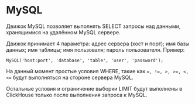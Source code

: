 <a name="table_engines-mysql"></a>

# MySQL

Движок MySQL позволяет выполнять SELECT запросы над данными, хранящимися на удалённом MySQL сервере.

Движок принимает 4 параметра: адрес сервера (хост и порт); имя базы данных; имя таблицы; имя пользоваля; пароль пользователя. Пример:

```text
MySQL('host:port', 'database', 'table', 'user', 'password');
```

На данный момент простые условия WHERE, такие как ```=, !=, >, >=, <, <=``` будут выполняться на стороне сервера MySQL.

Остальные условия и ограничение выборки LIMIT будут выполнены в ClickHouse только после выполнения запроса к MySQL.
